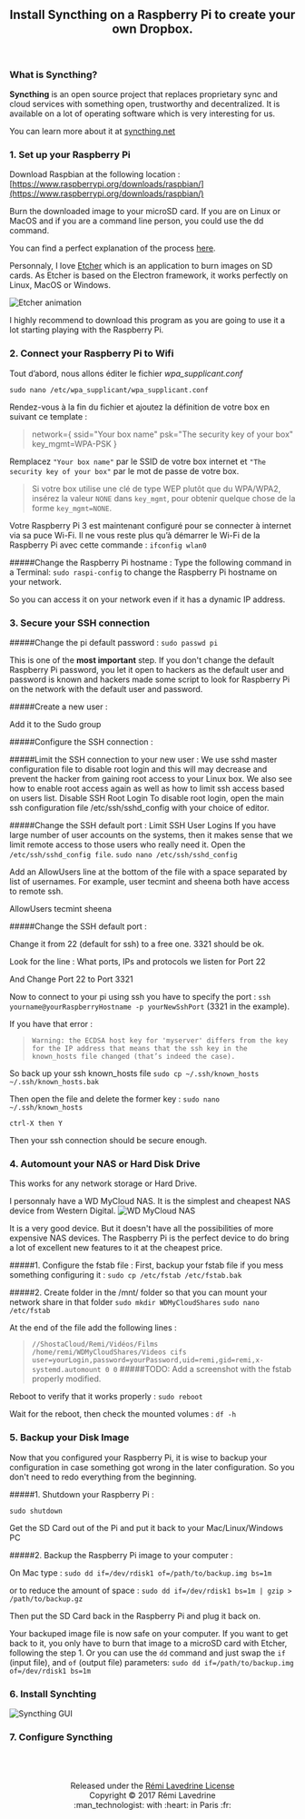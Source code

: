 <center>
  <h2 style="border-bottom: none;"> Install Syncthing on a Raspberry Pi to create your own Dropbox. </h2>
</center><br>


### What is Syncthing?

**Syncthing** is an open source project that replaces proprietary sync and cloud services with something open, trustworthy and decentralized.
It is available on a lot of operating software which is very interesting for us.

You can learn more about it at <a href="http://syncthing.net">syncthing.net</a>


<!-- anchor -->

### 1. Set up your Raspberry Pi

<!-- anchor -->
Download Raspbian at the following location :
[https://www.raspberrypi.org/downloads/raspbian/](https://www.raspberrypi.org/downloads/raspbian/)

Burn the downloaded image to your microSD card.
If you are on Linux or MacOS and if you are a command line person, you could use the dd command.

You can find a perfect explanation of the process [here](https://www.raspberrypi.org/documentation/installation/installing-images/).

Personnaly, I love [Etcher](https://etcher.io/) which is an application to burn images on SD cards.
As Etcher is based on the Electron framework, it works perfectly on Linux, MacOS or Windows.

![Etcher animation](/SetUpRaspberryPiImages/etcherScreenshot.gif)


I highly recommend to download this program as you are going to use it a lot starting playing with the Raspberry Pi.
<!-- anchor -->

### 2. Connect your Raspberry Pi to Wifi 

<!-- anchor -->
Tout d’abord, nous allons éditer le fichier _wpa_supplicant.conf_

`sudo nano /etc/wpa_supplicant/wpa_supplicant.conf`

Rendez-vous à la fin du fichier et ajoutez la définition de votre box en suivant ce template :
>network={
    ssid="Your box name"
    psk="The security key of your box"
    key_mgmt=WPA-PSK
}

Remplacez `"Your box name"` par le SSID de votre box internet et `"The security key of your box"` par le mot de passe de votre box.
>Si votre box utilise une clé de type WEP plutôt que du WPA/WPA2, insérez la valeur `NONE` dans `key_mgmt`, pour obtenir quelque chose de la forme `key_mgmt=NONE`.

Votre Raspberry Pi 3 est maintenant configuré pour se connecter à internet via sa puce Wi-Fi.
 Il ne vous reste plus qu’à démarrer le Wi-Fi de la Raspberry Pi avec cette commande :
`ifconfig wlan0`

#####Change the Raspberry Pi hostname :
Type the following command in a Terminal:
`sudo raspi-config`
to change the Raspberry Pi hostname on your network.

So you can access it on your network even if it has a dynamic IP address.
<!-- anchor -->

### 3. Secure your SSH connection 

<!-- anchor -->
#####Change the pi default password :
`sudo passwd pi`

This is one of the **most important** step.
If you don't change the default Raspberry Pi password, you let it open to hackers as the default user and password is known and hackers made some script to look for Raspberry Pi on the network with the default user and password.

#####Create a new user :

Add it to the Sudo group

#####Configure the SSH connection :



#####Limit the SSH connection to your new user :
We use sshd master configuration file to disable root login and this will may decrease and prevent the hacker from gaining root access to your Linux box. We also see how to enable root access again as well as how to limit ssh access based on users list.
Disable SSH Root Login
To disable root login, open the main ssh configuration file /etc/ssh/sshd_config with your choice of editor.

#####Change the SSH default port : 
Limit SSH User Logins
If you have large number of user accounts on the systems, then it makes sense that we limit remote access to those users who really need it. Open the `/etc/ssh/sshd_config file`.
`sudo nano /etc/ssh/sshd_config`

Add an AllowUsers line at the bottom of the file with a space separated by list of usernames. For example, user tecmint and sheena both have access to remote ssh.

AllowUsers tecmint sheena

#####Change the SSH default port :

Change it from 22 (default for ssh) to a free one. 3321 should be ok.

Look for the line : 
What ports, IPs and protocols we listen for
Port 22

And Change Port 22 to Port 3321

Now to connect to your pi using ssh you have to specify the port :
`ssh yourname@yourRaspberryHostname -p yourNewSshPort` (3321 in the example).

If you have that error : 
>`Warning: the ECDSA host key for 'myserver' differs from the key for the IP address
that means that the ssh key in the known_hosts file changed (that’s indeed the case).`

So back up your ssh known_hosts file
`sudo cp ~/.ssh/known_hosts ~/.ssh/known_hosts.bak`

Then open the file and delete the former key :
`sudo nano ~/.ssh/known_hosts`

`ctrl-X then Y`

Then your ssh connection should be secure enough. 
<!-- anchor -->

### 4. Automount your NAS or Hard Disk Drive 

<!-- anchor -->
This works for any network storage or Hard Drive.

I personnaly have a WD MyCloud NAS. It is the simplest and cheapest NAS device from Western Digital. 
![WD MyCloud NAS](./AutomountHardDrivesImages/MyCloud.jpg)

It is a very good device. But it doesn't have all the possibilities of more expensive NAS devices.
The Raspberry Pi is the perfect device to do bring a lot of excellent new features to it at the cheapest price.

#####1. Configure the fstab file :
First, backup your fstab file if you mess something configuring it :
`sudo cp /etc/fstab /etc/fstab.bak`

#####2. Create folder in the /mnt/ folder so that you can mount your network share in that folder
`sudo mkdir WDMyCloudShares`
`sudo nano /etc/fstab`

At the end of the file add the following lines :
>`//ShostaCloud/Remi/Vidéos/Films /home/remi/WDMyCloudShares/Videos cifs user=yourLogin,password=yourPassword,uid=remi,gid=remi,x-systemd.automount 0 0`
#####TODO: Add a screenshot with the fstab properly modified.

Reboot to verify that it works properly :
`sudo reboot`

Wait for the reboot, then check the mounted volumes :
`df -h`
<!-- anchor -->

### 5. Backup your Disk Image 

<!-- anchor -->
Now that you configured your Raspberry Pi, it is wise to backup your configuration in case something got wrong in the later configuration.
So you don't need to redo everything from the beginning.

#####1. Shutdown your Raspberry Pi :

`sudo shutdown`

Get the SD Card out of the Pi and put it back to your Mac/Linux/Windows PC

#####2. Backup the Raspberry Pi image to your computer : 

On Mac type : 
`sudo dd if=/dev/rdisk1 of=/path/to/backup.img bs=1m`

or to reduce the amount of space :
`sudo dd if=/dev/rdisk1 bs=1m | gzip > /path/to/backup.gz`

Then put the SD Card back in the Raspberry Pi and plug it back on.

Your backuped image file is now safe on your computer.
If you want to get back to it, you only have to burn that image to a microSD card with Etcher, following the step 1.
Or you can use the `dd` command and just swap the `if` (input file), and `of` (output file) parameters:
`sudo dd if=/path/to/backup.img of=/dev/rdisk1 bs=1m`
<!-- anchor -->

### 6. Install Synchting 

<!-- anchor -->
![Syncthing GUI](./InstallSyncthingImages/SyncthingGUI.png)
<!-- anchor -->

### 7. Configure Syncthing

<!-- anchor -->

<!-- anchor -->

<center>
<br><br><br>
Released under the <a href="LICENSE.md">Rémi Lavedrine License</a><br>
Copyright © 2017 Rémi Lavedrine<br>
:man_technologist:  with  :heart:  in Paris :fr:
</center>